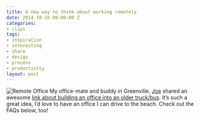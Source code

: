 ```yaml
---
title: A new way to think about working remotely
date: 2014-10-10 00:00:00 Z
categories:
- clips
tags:
- inspiration
- interesting
- share
- design
- process
- productivity
layout: post
---
```


![Remote Office]({{base.url}}/img/posts/after_remote_office.jpg)
My office-mate and buddy in Greenville, [Joe](http://www.twitter.com/joeytamburro) shared an awesome [link about building an office into an older truck/bus](http://davidmckinney.com/blog/2013/12/29/redesigning-the-office). It’s such a great idea, I’d love to have an office I can drive to the beach. Check out the FAQs below, too!